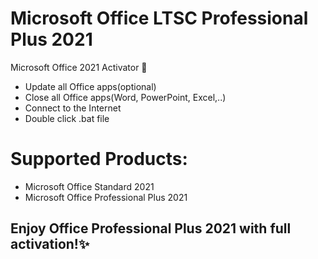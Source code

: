 # Microsoft Office LTSC Professional Plus 2021
Microsoft Office 2021 Activator 🤫

- Update all Office apps(optional)
- Close all Office apps(Word, PowerPoint, Excel,..)
- Connect to the Internet
- Double click .bat file

# Supported Products:
- Microsoft Office Standard 2021
- Microsoft Office Professional Plus 2021

## Enjoy Office Professional Plus 2021 with full activation!✨

